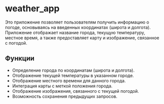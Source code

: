 # weather_app
Это приложение позволяет пользователям получить информацию о погоде, основываясь на введенных координатах (широта и долгота). Приложение отображает название города, текущую температуру, местное время, а также предоставляет карту и изображение, связанное с погодой.

## Функции

- Определение города по координатам (широта и долгота).
- Отображение текущей температуры в указанном городе.
- Отображение местного времени для данного города.
- Интеграция карты с меткой положения города.
- Отображение изображения, связанного с текущей погодой.
- Возможность сохранения предыдущих запросов.
